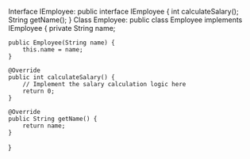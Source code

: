 Interface IEmployee:
public interface IEmployee {
    int calculateSalary();
    String getName();
}
Class Employee:
public class Employee implements IEmployee {
    private String name;
    
    public Employee(String name) {
        this.name = name;
    }
    
    @Override
    public int calculateSalary() {
        // Implement the salary calculation logic here
        return 0;
    }
    
    @Override
    public String getName() {
        return name;
    }
}
